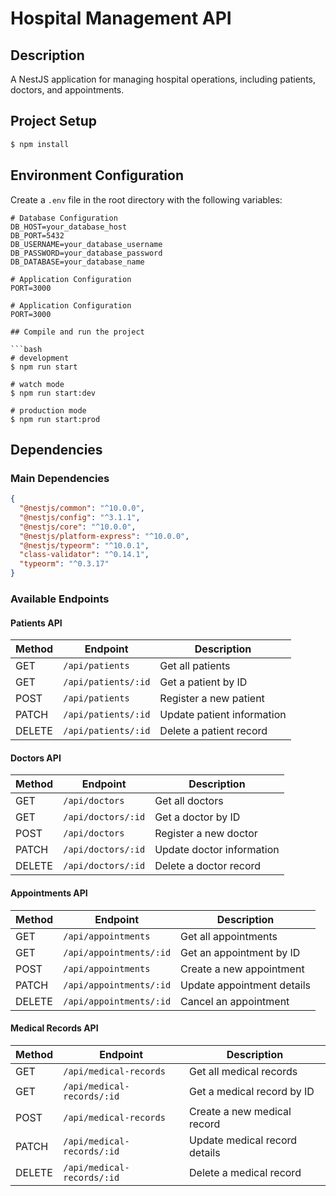 # Hospital Management API

## Description

A NestJS application for managing hospital operations, including patients, doctors, and appointments.

## Project Setup

```bash
$ npm install
```

## Environment Configuration

Create a `.env` file in the root directory with the following variables:

````plaintext
# Database Configuration
DB_HOST=your_database_host
DB_PORT=5432
DB_USERNAME=your_database_username
DB_PASSWORD=your_database_password
DB_DATABASE=your_database_name

# Application Configuration
PORT=3000

# Application Configuration
PORT=3000

## Compile and run the project

```bash
# development
$ npm run start

# watch mode
$ npm run start:dev

# production mode
$ npm run start:prod
````

## Dependencies

### Main Dependencies

```json
{
  "@nestjs/common": "^10.0.0",
  "@nestjs/config": "^3.1.1",
  "@nestjs/core": "^10.0.0",
  "@nestjs/platform-express": "^10.0.0",
  "@nestjs/typeorm": "^10.0.1",
  "class-validator": "^0.14.1",
  "typeorm": "^0.3.17"
}
```

### Available Endpoints

#### Patients API

| Method | Endpoint            | Description                |
| ------ | ------------------- | -------------------------- |
| GET    | `/api/patients`     | Get all patients           |
| GET    | `/api/patients/:id` | Get a patient by ID        |
| POST   | `/api/patients`     | Register a new patient     |
| PATCH  | `/api/patients/:id` | Update patient information |
| DELETE | `/api/patients/:id` | Delete a patient record    |

#### Doctors API

| Method | Endpoint           | Description               |
| ------ | ------------------ | ------------------------- |
| GET    | `/api/doctors`     | Get all doctors           |
| GET    | `/api/doctors/:id` | Get a doctor by ID        |
| POST   | `/api/doctors`     | Register a new doctor     |
| PATCH  | `/api/doctors/:id` | Update doctor information |
| DELETE | `/api/doctors/:id` | Delete a doctor record    |

#### Appointments API

| Method | Endpoint                | Description                |
| ------ | ----------------------- | -------------------------- |
| GET    | `/api/appointments`     | Get all appointments       |
| GET    | `/api/appointments/:id` | Get an appointment by ID   |
| POST   | `/api/appointments`     | Create a new appointment   |
| PATCH  | `/api/appointments/:id` | Update appointment details |
| DELETE | `/api/appointments/:id` | Cancel an appointment      |

#### Medical Records API

| Method | Endpoint                   | Description                   |
| ------ | -------------------------- | ----------------------------- |
| GET    | `/api/medical-records`     | Get all medical records       |
| GET    | `/api/medical-records/:id` | Get a medical record by ID    |
| POST   | `/api/medical-records`     | Create a new medical record   |
| PATCH  | `/api/medical-records/:id` | Update medical record details |
| DELETE | `/api/medical-records/:id` | Delete a medical record       |

